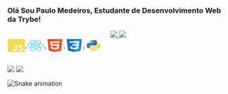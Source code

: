 ### Olá Sou Paulo Medeiros, Estudante de Desenvolvimento Web da Trybe!
<div align="center">
  <a href="https://github.com/PauloMedeiros1879">
  <img height="140em" src="https://github-readme-stats.vercel.app/api?username=PauloMedeiros1879&show_icons=true&theme=dracula&include_all_commits=true&count_private=true"/>
    
  <img height="140em" src="https://github-readme-stats.vercel.app/api/top-langs/?username=PauloMedeiros1879&layout=compact&langs_count=7&theme=blue-green"/>
</div>
  
<div style="display: inline_block">
  <img align="center" alt="Paulo-Js" height="30" width="40" src="https://raw.githubusercontent.com/devicons/devicon/master/icons/javascript/javascript-plain.svg">
  <img align="center" alt="Paulo-React" height="30" width="40" src="https://raw.githubusercontent.com/devicons/devicon/master/icons/react/react-original.svg">
  <img align="center" alt="Paulo-HTML" height="30" width="40" src="https://raw.githubusercontent.com/devicons/devicon/master/icons/html5/html5-original.svg">
  <img align="center" alt="Paulo-CSS" height="30" width="40" src="https://raw.githubusercontent.com/devicons/devicon/master/icons/css3/css3-original.svg">
  <img align="center" alt="Paulo-Python" height="30" width="40" src="https://raw.githubusercontent.com/devicons/devicon/master/icons/python/python-original.svg">
</div>
  
  ##
 
<div> 
  <a href="https://www.instagram.com/paulo_alexandre_lm/" target="_blank"><img src="https://img.shields.io/badge/-Instagram-%23E4405F?style=for-the-badge&logo=instagram&logoColor=white" target="_blank"></a>
  <a href="https://www.linkedin.com/in/paulo-medeiros-dev1879/" target="_blank"><img src="https://img.shields.io/badge/-LinkedIn-%230077B5?style=for-the-badge&logo=linkedin&logoColor=white" target="_blank"></a> 
  
   ![Snake animation](https://github.com/PauloMedeiros1879/PauloMedeiros1879/blob/output/github-contribution-grid-snake.svg)
</div>
